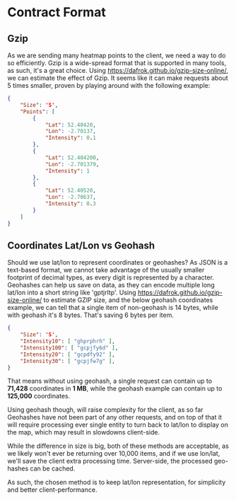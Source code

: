 # Contract Format

## Gzip

As we are sending many heatmap points to the client, we need a way to do so efficiently. Gzip is a wide-spread format that is supported in many tools, as such, it's a great choice. Using https://dafrok.github.io/gzip-size-online/, we can estimate the effect of Gzip. It seems like it can make requests about 5 times smaller, proven by playing around with the following example:

```json
{
    "Size": 'S',
    "Points": [
        {
            "Lat": 52.40420,
            "Lon": -2.70137,
            "Intensity": 0.1
        },
        {
            "Lat": 52.404200,
            "Lon": -2.701379,
            "Intensity": 1
        },
        {
            "Lat": 52.40520,
            "Lon": -2.70637,
            "Intensity": 0.3
        }
    ]
}
```

## Coordinates Lat/Lon vs Geohash

Should we use lat/lon to represent coordinates or geohashes? As JSON is a text-based format, we cannot take advantage of the usually smaller footprint of decimal types, as every digit is represented by a character. Geohashes can help us save on data, as they can encode multiple long lat/lon into a short string like 'gptjrltp'. Using https://dafrok.github.io/gzip-size-online/ to estimate GZIP size, and the below geohash coordinates example, we can tell that a single item of non-geohash is 14 bytes, while with geohash it's 8 bytes. That's saving 6 bytes per item.
```json
{
    "Size": 'S',
	"Intensity10": [ "ghprphrh" ],
	"Intensity100": [ "gcpjfy6d" ],
	"Intensity20": [ "gcpdfy92" ],
	"Intensity30": [ "gcpjfw7g" ],
}
```

That means without using geohash, a single request can contain up to **71,428** coordinates in **1 MB**, while the geohash example can contain up to **125,000** coordinates. 

Using geohash though, will raise complexity for the client, as so far Geohashes have not been part of any other requests, and on top of that it will require processing ever single entity to turn back to lat/lon to display on the map, which may result in slowdowns client-side. 

While the difference in size is big, both of these methods are acceptable, as we likely won't ever be returning over 10,000 items, and if we use lon/lat, we'll save the client extra processing time. Server-side, the processed geo-hashes can be cached.

As such, the chosen method is to keep lat/lon representation, for simplicity and better client-performance.

